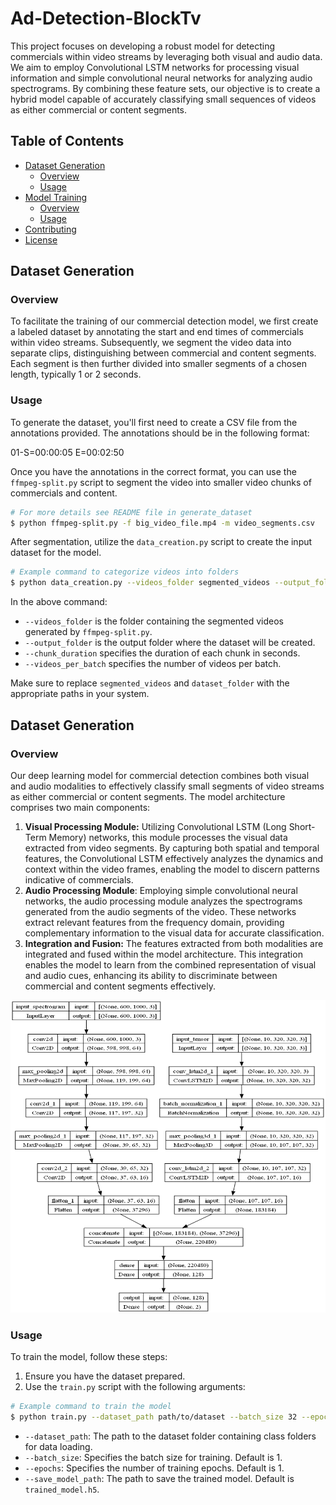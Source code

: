 # Ad-Detection-BlockTv

This project focuses on developing a robust model for detecting commercials within video streams by leveraging both visual and audio data. We aim to employ Convolutional LSTM networks for processing visual information and simple convolutional neural networks for analyzing audio spectrograms. By combining these feature sets, our objective is to create a hybrid model capable of accurately classifying small sequences of videos as either commercial or content segments.

## Table of Contents
- [Dataset Generation](#dataset-generation)
  - [Overview](#overview)
  - [Usage](#usage)
- [Model Training](#model-training)
  - [Overview](#overview-1)
  - [Usage](#usage-1)
- [Contributing](#contributing)
- [License](#license)

## Dataset Generation

### Overview

To facilitate the training of our commercial detection model, we first create a labeled dataset by annotating the start and end times of commercials within video streams. Subsequently, we segment the video data into separate clips, distinguishing between commercial and content segments. Each segment is then further divided into smaller segments of a chosen length, typically 1 or 2 seconds.

### Usage

To generate the dataset, you'll first need to create a CSV file from the annotations provided. The annotations should be in the following format: 

01-S=00:00:05 E=00:02:50


Once you have the annotations in the correct format, you can use the `ffmpeg-split.py` script to segment the video into smaller video chunks of commercials and content.
```bash
# For more details see README file in generate_dataset
$ python ffmpeg-split.py -f big_video_file.mp4 -m video_segments.csv
```
After segmentation, utilize the `data_creation.py` script to create the input dataset for the model.

```bash
# Example command to categorize videos into folders
$ python data_creation.py --videos_folder segmented_videos --output_folder dataset_folder --chunk_duration 1 --videos_per_batch 10
```
In the above command:

- `--videos_folder` is the folder containing the segmented videos generated by `ffmpeg-split.py`.
- `--output_folder` is the output folder where the dataset will be created.
- `--chunk_duration` specifies the duration of each chunk in seconds.
- `--videos_per_batch` specifies the number of videos per batch.

Make sure to replace `segmented_videos` and `dataset_folder` with the appropriate paths in your system.

## Dataset Generation

### Overview

Our deep learning model for commercial detection combines both visual and audio modalities to effectively classify small segments of video streams as either commercial or content segments. The model architecture comprises two main components:

1. **Visual Processing Module:** Utilizing Convolutional LSTM (Long Short-Term Memory) networks, this module processes the visual data extracted from video segments. By capturing both spatial and temporal features, the Convolutional LSTM effectively analyzes the dynamics and context within the video frames, enabling the model to discern patterns indicative of commercials.
2. **Audio Processing Module**: Employing simple convolutional neural networks, the audio processing module analyzes the spectrograms generated from the audio segments of the video. These networks extract relevant features from the frequency domain, providing complementary information to the visual data for accurate classification.
3. **Integration and Fusion:** The features extracted from both modalities are integrated and fused within the model architecture. This integration enables the model to learn from the combined representation of visual and audio cues, enhancing its ability to discriminate between commercial and content segments effectively.

<div style="text-align:center">
  <img src="model_plot.png" alt="Example food detection and segmentation output" width="600" height="500">
</div>

### Usage

To train the model, follow these steps:

1. Ensure you have the dataset prepared.
2. Use the `train.py` script with the following arguments:

```bash
# Example command to train the model
$ python train.py --dataset_path path/to/dataset --batch_size 32 --epochs 100 --save_model_path trained_model.h5
```

- `--dataset_path`: The path to the dataset folder containing class folders for data loading.
- `--batch_size`: Specifies the batch size for training. Default is 1.
- `--epochs`: Specifies the number of training epochs. Default is 1.
- `--save_model_path`: The path to save the trained model. Default is `trained_model.h5`.
